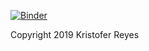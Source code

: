 [![Binder](https://mybinder.org/badge_logo.svg)](https://mybinder.org/v2/gh/krisreyes/mdi-504-notebooks/master)

Copyright 2019 Kristofer Reyes
